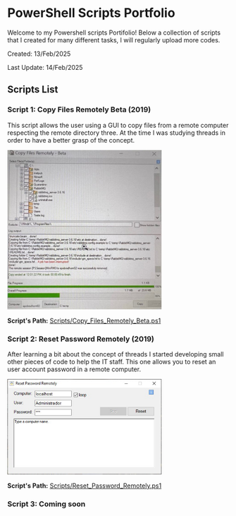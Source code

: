 # PowerShell Scripts Portfolio

Welcome to my Powershell scripts Portifolio! Below a collection of scripts that I created for many different tasks, I will regularly upload more codes.

Created: 13/Feb/2025

Last Update: 14/Feb/2025

## Scripts List

### Script 1: Copy Files Remotely Beta (2019)
This script allows the user using a GUI to copy files from a remote computer respecting the remote directory three.
At the time I was studying threads in order to have a better grasp of the concept.

<img src="Scripts/Images/Copy_Files_Remotely_Beta.JPEG" alt="Copy Files Remotely Beta GUI" width="350" />

**Script's Path:** [Scripts/Copy_Files_Remotely_Beta.ps1](Scripts/Copy_Files_Remotely_Beta.ps1)

### Script 2: Reset Password Remotely (2019)
After learning a bit about the concept of threads I started developing small other pieces of code to help the IT staff.
This one allows you to reset an user account password in a remote computer.

<img src="Scripts/Images/Reset_Computer_Pass.png" alt="Reset Password Remotely GUI" width="350" />

**Script's Path:** [Scripts/Reset_Password_Remotely.ps1](Scripts/Reset_Password_Remotely.ps1)

### Script 3: Coming soon
